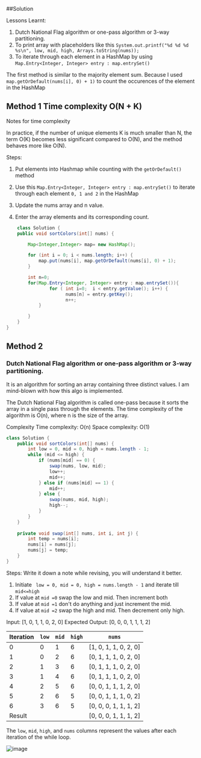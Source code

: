 ##Solution


Lessons Learnt:

1. Dutch National Flag algorithm or one-pass algorithm or 3-way partitioning.
2. To print array with placeholders like this `System.out.printf("%d %d %d %s\n", low, mid, high, Arrays.toString(nums));`
3. To iterate through each element in a HashMap by using `Map.Entry<Integer, Integer> entry : map.entrySet()`

The first method is similar to the majority element sum. Because I used `map.getOrDefault(nums[i], 0) + 1)` to count the occurences of the element in the HashMap



## Method 1  Time complexity  O(N + K)

Notes for time complexity

In practice, if the number of unique elements K is much smaller than N, the term O(K) becomes less significant compared to O(N), and the method behaves more like O(N). 


Steps: 
1. Put elements into Hashmap while counting with the `getOrDefault()` method
2. Use this `Map.Entry<Integer, Integer> entry : map.entrySet()` to iterate through each element `0, 1 and 2` in the HashMap
3. Update the nums array and n value.

1. Enter the array elements and its corresponding count. 

``` java
    class Solution {
    public void sortColors(int[] nums) {

        Map<Integer,Integer> map= new HashMap();

        for (int i = 0; i < nums.length; i++) {
            map.put(nums[i], map.getOrDefault(nums[i], 0) + 1);            
        }

        int n=0;
        for(Map.Entry<Integer, Integer> entry : map.entrySet()){
                for ( int i=0;  i < entry.getValue(); i++) {
                      nums[n] = entry.getKey();
                      n++;
            }

        }
    }
}

```


## Method 2

### Dutch National Flag algorithm or one-pass algorithm or 3-way partitioning.

It is an algorithm for sorting an array containing three distinct values. I am mind-blown with how this algo is implemented.

The Dutch National Flag algorithm is called one-pass because it sorts the array in a single pass through the elements. The time complexity of the algorithm is O(n), where n is the size of the array.

Complexity
Time complexity: O(n)
Space complexity: O(1)

``` java
class Solution {
    public void sortColors(int[] nums) {
        int low = 0, mid = 0, high = nums.length - 1;
        while (mid <= high) {
            if (nums[mid] == 0) {
                swap(nums, low, mid);
                low++;
                mid++;
            } else if (nums[mid] == 1) {
                mid++;
            } else {
                swap(nums, mid, high);
                high--;
            }
        }
    }
    
    private void swap(int[] nums, int i, int j) {
        int temp = nums[i];
        nums[i] = nums[j];
        nums[j] = temp;
    }
}

```



Steps: Write it down a note while revising, you will understand it better.

1. Initiate  ` low = 0, mid = 0, high = nums.length - 1` and iterate till `mid<=high`
2. If value at `mid =0` swap the low and mid. Then increment both
3. If value at `mid =1` don't do anything and just increment the mid.
4. If value at `mid =2` swap the high and mid. Then decrement only high.

Input:  [1, 0, 1, 1, 0, 2, 0]
Expected Output: [0, 0, 0, 1, 1, 1, 2]

| Iteration | `low` | `mid` | `high` | `nums`                   |
|-----------|-------|-------|--------|--------------------------|
| 0         | 0     | 1     | 6      | [1, 0, 1, 1, 0, 2, 0]    |
| 1         | 0     | 2     | 6      | [0, 1, 1, 1, 0, 2, 0]    |
| 2         | 1     | 3     | 6      | [0, 1, 1, 1, 0, 2, 0]    |
| 3         | 1     | 4     | 6      | [0, 1, 1, 1, 0, 2, 0]    |
| 4         | 2     | 5     | 6      | [0, 0, 1, 1, 1, 2, 0]    |
| 5         | 2     | 6     | 5      | [0, 0, 1, 1, 1, 0, 2]    |
| 6         | 3     | 6     | 5      | [0, 0, 0, 1, 1, 1, 2]    |
| Result    |       |       |        | [0, 0, 0, 1, 1, 1, 2]    |

The `low`, `mid`, `high`, and `nums` columns represent the values after each iteration of the while loop. 

![image](https://github.com/bruhathisp/dsa_java/assets/91585301/c148fb56-6dfb-45db-b90e-28f9b8acd5d9)




